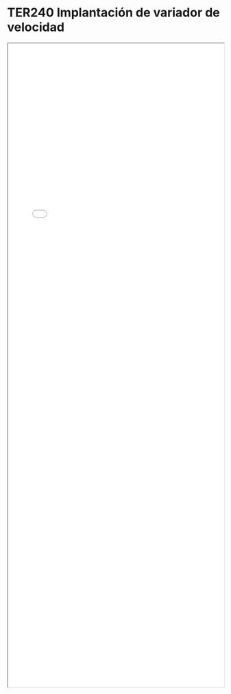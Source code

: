 
# TER240  Implantación de variador de velocidad

<iframe src="../TER240  Implantación de variador de velocidad.pdf" width="100%" height="1500px"></iframe>

